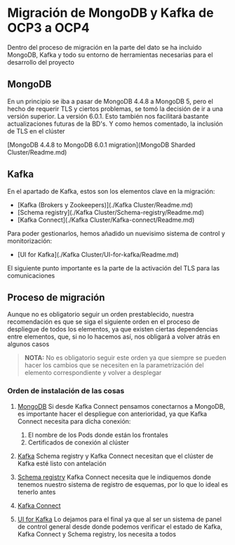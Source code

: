 # Migración de MongoDB y Kafka de OCP3 a OCP4

Dentro del proceso de migración en la parte del dato se ha incluido MongoDB, Kafka y todo su entorno de herramientas necesarias para el desarrollo del proyecto

## MongoDB
En un principio se iba a pasar de MongoDB 4.4.8 a MongoDB 5, pero el hecho de requerir TLS y ciertos problemas, se tomó la decisión de ir a una versión superior. La versión 6.0.1. Esto también nos facilitará bastante actualizaciones futuras de la BD's.
Y como hemos comentado, la inclusión de TLS en el clúster

[MongoDB 4.4.8 to MongoDB 6.0.1 migration](MongoDB Sharded Cluster/Readme.md)

## Kafka

En el apartado de Kafka, estos son los elementos clave en la migración:
- [Kafka (Brokers y Zookeepers)](./Kafka Cluster/Readme.md)
- [Schema registry](./Kafka Cluster/Schema-registry/Readme.md)
- [Kafka Connect](./Kafka Cluster/Kafka-connect/Readme.md)

Para poder gestionarlos, hemos añadido un nuevisimo sistema de control y monitorización:
- [UI for Kafka](./Kafka Cluster/UI-for-kafka/Readme.md)

El siguiente punto importante es la parte de la activación del TLS para las comunicaciones

## Proceso de migración

Aunque no es obligatorio seguir un orden prestablecido, nuestra recomendación es que se siga el siguiente orden en el proceso de despliegue de todos los elementos, ya que existen ciertas dependencias entre elementos, que, si no lo hacemos así, nos obligará a volver atrás en algunos casos

>**NOTA:** No es obligatorio seguir este orden ya que siempre se pueden hacer los cambios que se necesiten en la parametrización del elemento correspondiente y volver a desplegar

### Orden de instalación de las cosas

1. [MongoDB](./MongoDB%20Sharded%20Cluster/Readme.md)
Si desde Kafka Connect pensamos conectarnos a MongoDB, es importante hacer el despliegue con anterioridad, ya que Kafka Connect necesita para dicha conexión:

   1. El nombre de los Pods donde están los frontales</br>
   2. Certificados de conexión al clúster

2. [Kafka](./Kafka%20Cluster/Readme.md)
Schema registry y Kafka Connect necesitan que el clúster de Kafka esté listo con antelación
3. [Schema registry](./Kafka%20Cluster/Schema-registry/Readme.md)
Kafka Connect necesita que le indiquemos donde tenemos nuestro sistema de registro de esquemas, por lo que lo ideal es tenerlo antes
4. [Kafka Connect](./Kafka%20Cluster/Kafka-connect/Readme.md)
5. [UI for Kafka](./Kafka%20Cluster/UI-for-kafka/Readme.md)
Lo dejamos para el final ya que al ser un sistema de panel de control general desde donde podemos verificar el estado de Kafka, Kafka Connect y Schema registry, los necesita a todos